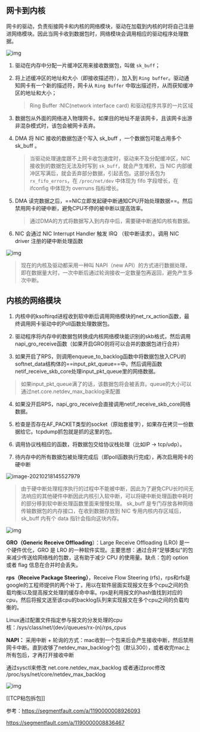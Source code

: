 ## 网卡到内核

网卡的驱动，负责衔接网卡和内核的网络模块，驱动在加载到内核的时将自己注册进网络模块。因此当网卡收到数据包时，网络模块会调用相应的驱动程序处理数据。

![img](assets/5jb29vj.jpg)


1. 驱动在内存中分配一片缓冲区用来接收数据包，叫做 `sk_buff`；

2. 将上述缓冲区的地址和大小（即接收描述符），加入到 `Ring buffer`。驱动通知网卡有一个新的描述符，网卡从 `Ring Buffer` 中取出描述符，从而获知缓冲区的地址和大小；

   > Ring Buffer :NIC(network interface card) 和驱动程序共享的一片区域

3. 数据包从外面的网络进入物理网卡。如果目的地址不是该网卡，且该网卡出游非混杂模式时，该包会被网卡丢弃。

4. DMA 将 NIC 接收的数据包逐个写入 sk_buff ，一个数据包可能占用多个 sk_buff 。

   > 当驱动处理速度跟不上网卡收包速度时，驱动来不及分配缓冲区，NIC 接收到的数据包无法及时写到 `sk_buff`，就会产生堆积，当 NIC 内部缓冲区写满后，就会丢弃部分数据，引起丢包。这部分丢包为 `rx_fifo_errors`，在 `/proc/net/dev` 中体现为 fifo 字段增长，在 ifconfig 中体现为 overruns 指标增长。

5. DMA 读完数据之后，==NIC立即发起硬中断通知CPU开始处理数据==。然后禁用网卡的硬中断，避免CPU不停的被中断以提高效率。

   > 通过DMA的方式将数据写入到内存中后，需要硬中断通知内核有数据。

6. NIC 会通过 NIC Interrupt Handler 触发 IRQ （软中断请求）。调用 NIC driver 注册的硬中断处理函数

![img](assets/1460000019677957.png)

> 现在的内核及驱动都采用一种叫 NAPI（new API）的方式进行数据处理，即在数据量大时，一次中断后通过轮询接收一定数量包再返回，避免产生多次中断。



## 内核的网络模块


1. 内核中的ksoftirqd进程收到软中断后调用网络模块的net_rx_action函数，最终调用网卡驱动中的Poll函数处理数据包。

2. 驱动程序将内存中的数据包转换成内核网络模块能识别的skb格式，然后调用napi_gro_receive函数（如果开启GRO则将可以合并的数据包进行合并）

3. 如果开启了RPS，则调用enqueue_to_backlog函数中将数据包放入CPU的softnet_data结构体的==input_pkt_queue==中。然后调用函数netif_receive_skb_core处理input_pkt_queue里的网络数据。

  > 如果input_pkt_queue满了的话，该数据包将会被丢弃。queue的大小可以通过net.core.netdev_max_backlog来配置

4. 如果没开启RPS，napi_gro_receive会直接调用netif_receive_skb_core网络数据。

5. 检查是否存在AF_PACKET类型的socket（原始套接字），如果存在拷贝一份数据给它。tcpdump抓包就是抓的这里的包。

6. 调用协议栈相应的函数，将数据包交给协议栈处理（比如IP -> tcp/udp）。

7. 待内存中的所有数据包被处理完成后（即poll函数执行完成），再次启用网卡的硬中断

![image-20210218145527979](assets/image-20210218145527979.png)

> 由于硬中断处理程序执行的过程中不能被中断，因此为了避免CPU长时间无法响应的其他硬件中断因此内核引入软中断，可以将硬中断处理函数中耗时的部分移到软中断处理函数里面来慢慢处理。
> sk_buff 是专门存放各种网络传输数据包的内存接口，在收到数据存放到 NIC 专用内核内存区域后，sk_buff 内有个 data 指针会指向这块内存。



![img](assets/1460000019677955.png)


**GRO（Generic Receive Offloading**）：Large Receive Offloading (LRO) 是一个硬件优化，GRO 是 LRO 的一种软件实现。主要思想：通过合并“足够类似”的包来减少传送给网络栈的包数，这有助于减少 CPU 的使用量。缺点：包的 option 或者 flag 信息在合并时会丢失。

**rps（Receive Package Steering）**，Receive Flow Steering (rfs)，rps和rfs是google的工程师提供的两个补丁，用以在软件层面实现报文在多个cpu之间的负载均衡以及提高报文处理的缓存命中率。rps是利用报文的hash值找到对应的cpu，然后将报文送至该cpu的backlog队列来实现报文在多个cpu之间的负载均衡的。

Linux通过配置文件指定参与报文的分发处理的cpu核：/sys/class/net/(dev)/queues/rx-(n)/rps_cpus



**NAPI：**
采用中断 + 轮询的方式：mac收到一个包来后会产生接收中断，然后禁用网卡中断。直到收够了netdev_max_backlog个包（默认300），或者收完mac上所有包后，才再打开接收中断 

通过sysctl来修改 net.core.netdev_max_backlog
或者通过proc修改 /proc/sys/net/core/netdev_max_backlog

![img](assets/cfcf8023070a6a66587d.png)

[[TCP粘包拆包]]

参考：https://segmentfault.com/a/1190000008926093

https://segmentfault.com/a/1190000008836467

